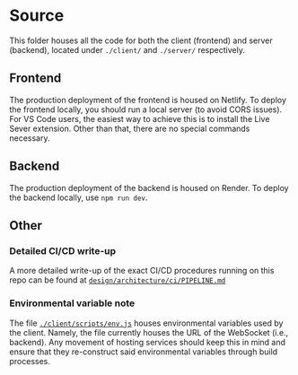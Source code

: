 # Source
This folder houses all the code for both the client (frontend) and server (backend), located under `./client/` and `./server/` respectively. 

## Frontend
The production deployment of the frontend is housed on Netlify. To deploy the frontend locally, you should run a local server (to avoid CORS issues). For VS Code users, the easiest way to achieve this is to install the Live Sever extension. Other than that, there are no special commands necessary.

## Backend
The production deployment of the backend is housed on Render. To deploy the backend locally, use `npm run dev`.

## Other
### Detailed CI/CD write-up
A more detailed write-up of the exact CI/CD procedures running on this repo can be found at [`design/architecture/ci/PIPELINE.md`](https://github.com/cse112-sp24-group12/cse112-sp24-group12/blob/main/design/architecture/ci/PIPELINE.md)
### Environmental variable note
The file [`./client/scripts/env.js`](https://github.com/cse112-sp24-group12/cse112-sp24-group12/blob/main/source/client/scripts/env.js) houses environmental variables used by the client. Namely, the file currently houses the URL of the WebSocket (i.e., backend). Any movement of hosting services should keep this in mind and ensure that they re-construct said environmental variables through build processes.
